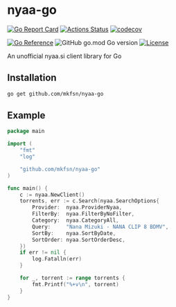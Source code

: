 # nyaa-go

[![Go Report Card](https://goreportcard.com/badge/github.com/mkfsn/nyaa-go)](https://goreportcard.com/report/github.com/mkfsn/nyaa-go)
[![Actions Status](https://github.com/mkfsn/nyaa-go/actions/workflows/develop.yaml/badge.svg)](https://github.com/mkfsn/nyaa-go/actions)
[![codecov](https://codecov.io/gh/mkfsn/nyaa-go/branch/develop/graph/badge.svg?token=Z3IKJYGSJV)](https://codecov.io/gh/mkfsn/nyaa-go)

[![Go Reference](https://pkg.go.dev/badge/github.com/mkfsn/nyaa-go.svg)](https://pkg.go.dev/github.com/mkfsn/nyaa-go)
![GitHub go.mod Go version](https://img.shields.io/github/go-mod/go-version/mkfsn/nyaa-go)
[![License](https://img.shields.io/github/license/mkfsn/notion-go.svg)](./LICENSE.md)




An unofficial nyaa.si client library for Go


## Installation

```bash
go get github.com/mkfsn/nyaa-go
```

## Example

```go
package main

import (
	"fmt"
	"log"

	"github.com/mkfsn/nyaa-go"
)

func main() {
	c := nyaa.NewClient()
	torrents, err := c.Search(nyaa.SearchOptions{
		Provider:  nyaa.ProviderNyaa,
		FilterBy:  nyaa.FilterByNoFilter,
		Category:  nyaa.CategoryAll,
		Query:     "Nana Mizuki - NANA CLIP 8 BDMV",
		SortBy:    nyaa.SortByDate,
		SortOrder: nyaa.SortOrderDesc,
	})
	if err != nil {
		log.Fatalln(err)
	}

	for _, torrent := range torrents {
		fmt.Printf("%+v\n", torrent)
	}
}
```
